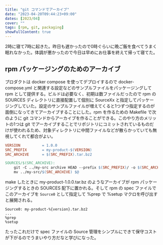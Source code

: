 ```yaml
---
title: "git コマンドでアーカイブ"
date: "2023-04-20T09:44:23+09:00"
dates: [2023/04]
cover: ""
tags: [rpm, git, packaging]
showFullContent: true
---
```


2時に寝て7時に起きた。昨日も遅かったので0時ぐらいに晩ご飯を食べてうまく眠れなかった。体調が悪かったので今日は早めにお仕事を終えて帰って寝てた。

## rpm パッケージングのためのアーカイブ

プロダクトは docker compose を使ってデプロイするので docker-compose.yml と関連する設定などのサンプルファイルをパッケージングして rpm として提供する。ビルドは必要なく、初期は数ファイルだったので rpm の SOURCES ディレクトリに直接配置して個別に SourceXx と指定してパッケージングしていた。設定のサンプルファイルが増えてくると1つずつ指定するのが面倒になってきてアーカイブすることにした。rpm を作るための Makefile で次のように git コマンドからアーカイブを作ることができる。このやり方のメリットの1つは git でアーカイブすることでリポジトリにコミットされているものだけが使われるため、対象ディレクトリに中間ファイルなどが散らかっていても無視してくれて都合がよい。

```makefile
VERSION          = 1.0.0
SRC_PREFIX       = my-product-$(VERSION)
SRC_ARCHIVE      = $(SRC_PREFIX).tar.bz2

SOURCES/$(SRC_ARCHIVE):
	git -C ../my-src archive HEAD --prefix $(SRC_PREFIX)/ -o $(SRC_ARCHIVE)
	mv ../my-src/$(SRC_ARCHIVE) $@
```

make したときに my-product-1.0.0.tar.bz のようなアーカイブが rpm パッケージングするときの SOURCES 配下に置かれる。そして rpm の spec ファイルでこのアーカイブを `Source0` として指定して %prep で %setup マクロを呼び出すと展開される。

```
Source0: my-product-%{version}.tar.bz2
...
%prep
%setup
```

たったこれだけで spec ファイルの Source 管理をシンプルにできて保守コストが下がるのでうまいやり方だなと学びになった。
